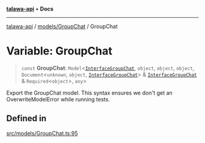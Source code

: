 [**talawa-api**](../../../README.md) • **Docs**

***

[talawa-api](../../../modules.md) / [models/GroupChat](../README.md) / GroupChat

# Variable: GroupChat

> `const` **GroupChat**: `Model`\<[`InterfaceGroupChat`](../interfaces/InterfaceGroupChat.md), `object`, `object`, `object`, `Document`\<`unknown`, `object`, [`InterfaceGroupChat`](../interfaces/InterfaceGroupChat.md)\> & [`InterfaceGroupChat`](../interfaces/InterfaceGroupChat.md) & `Required`\<`object`\>, `any`\>

Export the GroupChat model.
This syntax ensures we don't get an OverwriteModelError while running tests.

## Defined in

[src/models/GroupChat.ts:95](https://github.com/PalisadoesFoundation/talawa-api/blob/6712e9940a5702665afc506fa9f6e9d7e1dc7991/src/models/GroupChat.ts#L95)
